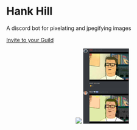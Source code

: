 # Hank Hill
A discord bot for pixelating and jpegifying images

[Invite to your Guild](https://discordapp.com/oauth2/authorize?client_id=328973370215366659&scope=bot&permissions=98304)

<p align="center">
	<img src="https://raw.githubusercontent.com/mrousavy/HankHill/master/Resources/Hank.png" width="120" />
	<img src="https://raw.githubusercontent.com/mrousavy/HankHill/master/Resources/Demo.png" width="120" />
</p>